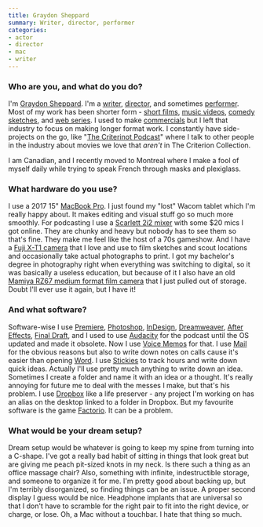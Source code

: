 ```yaml
---
title: Graydon Sheppard
summary: Writer, director, performer 
categories:
- actor
- director
- mac
- writer
---
```


### Who are you, and what do you do?

I'm [Graydon Sheppard](http://graydonsheppard.com/ "Graydon's website."). I'm a [writer](https://twitter.com/graydonsheppard "Graydon's Twitter account."), [director](https://www.youtube.com/watch?v=xSKHbAFBwvI "Graydon's YouTube video of Chloë Sevigny."), and sometimes [performer](https://www.youtube.com/watch?v=u-yLGIH7W9Y "The first episode of Shit Girls Say."). Most of my work has been shorter form - [short films](https://www.youtube.com/watch?v=I9eKrjdPjKo "Graydon's short film 'Muya'."), [music videos](https://www.youtube.com/watch?v=dRjV904QxBE "The music video for 'Who Do We Care For?', by Sebastien Grainger."), [comedy sketches](https://www.youtube.com/watch?v=GWSNnJnkAgg "The introduction video for Influenced."), and [web series](https://www.youtube.com/watch?v=ErG963U3hxQ "The first episode of Coming In."). I used to make [commercials](https://vimeo.com/363947086/185fe1f885 "An ad for Claritin.") but I left that industry to focus on making longer format work. I constantly have side-projects on the go, like "[The Criterinot Podcast](https://podcasts.apple.com/ca/podcast/the-criterinot-podcast/id1477383526 "Graydon's movie podcast.")" where I talk to other people in the industry about movies we love that _aren't_ in The Criterion Collection.

I am Canadian, and I recently moved to Montreal where I make a fool of myself daily while trying to speak French through masks and plexiglass.

### What hardware do you use?

I use a 2017 15" [MacBook Pro][macbook-pro]. I just found my "lost" Wacom tablet which I'm really happy about. It makes editing and visual stuff go so much more smoothly. For podcasting I use a [Scarlett 2i2 mixer][scarlett-2i2] with some $20 mics I got online. They are chunky and heavy but nobody has to see them so that's fine. They make me feel like the host of a 70s gameshow. And I have a [Fuji X-T1 camera][x-t1] that I love and use to film sketches and scout locations and occasionally take actual photographs to print. I got my bachelor's degree in photography right when everything was switching to digital, so it was basically a useless education, but because of it I also have an old [Mamiya RZ67 medium format film camera][rz67] that I just pulled out of storage. Doubt I'll ever use it again, but I have it!

### And what software?

Software-wise I use [Premiere][], [Photoshop][], [InDesign][], [Dreamweaver][], [After Effects][after-effects], [Final Draft][final-draft], and I used to use [Audacity][] for the podcast until the OS updated and made it obsolete. Now I use [Voice Memos][voice-memos-ios] for that. I use [Mail][] for the obvious reasons but also to write down notes on calls cause it's easier than opening [Word][]. I use [Stickies][] to track hours and write down quick ideas. Actually I'll use pretty much anything to write down an idea. Sometimes I create a folder and name it with an idea or a thought. It's really annoying for future me to deal with the messes I make, but that's his problem. I use [Dropbox][] like a life preserver - any project I'm working on has an alias on the desktop linked to a folder in Dropbox. But my favourite software is the game [Factorio][]. It can be a problem.

### What would be your dream setup?

Dream setup would be whatever is going to keep my spine from turning into a C-shape. I've got a really bad habit of sitting in things that look great but are giving me peach pit-sized knots in my neck. Is there such a thing as an office massage chair? Also, something with infinite, indestructible storage, and someone to organize it for me. I'm pretty good about backing up, but I'm terribly disorganized, so finding things can be an issue. A proper second display I guess would be nice. Headphone implants that are universal so that I don't have to scramble for the right pair to fit into the right device, or charge, or lose. Oh, a Mac without a touchbar. I hate that thing so much.

[after-effects]: https://www.adobe.com/products/aftereffects.html "Motion graphics and video editing software."
[audacity]: https://sourceforge.net/projects/audacity/ "An open-source, cross-platform audio editor."
[dreamweaver]: https://www.adobe.com/products/dreamweaver.html "A WYSIWYG editor."
[dropbox]: https://www.dropbox.com/ "Online syncing and storage."
[factorio]: https://en.wikipedia.org/wiki/Factorio "A construction simulation game."
[final-draft]: http://store.finaldraft.com/final-draft-10.html "Popular screenwriting software."
[indesign]: https://www.adobe.com/products/indesign.html "A desktop/web publishing application."
[macbook-pro]: https://www.apple.com/macbook-pro/ "A laptop."
[mail]: https://en.wikipedia.org/wiki/Mail_(application) "The default Mac OS X mail client."
[photoshop]: https://www.adobe.com/products/photoshop.html "A bitmap image editor."
[premiere]: https://www.adobe.com/products/premiere.html "A video editing suite."
[rz67]: https://en.wikipedia.org/wiki/RZ67 "A medium format analog camera."
[scarlett-2i2]: https://focusrite.com/en/usb-audio-interface/scarlett/scarlett-2i2-studio "A USB audio interface."
[stickies]: https://en.wikipedia.org/wiki/Stickies_(software) "Desktop note software for the Mac."
[voice-memos-ios]: https://en.wikipedia.org/wiki/IPhone_OS_3#Voice_Memos "An app for recording voice memos."
[word]: https://products.office.com/en-us/word "A document editor."
[x-t1]: https://www.fujifilm.com/products/digital_cameras/x/fujifilm_x_t1/ "A 16 megapixel mirrorless camera."
